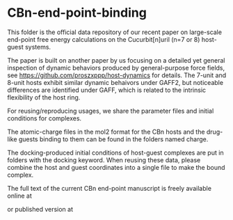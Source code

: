 # CBn-end-point-binding

This folder is the official data repository of our recent paper on large-scale end-point free energy calculations on the Cucurbit[n]uril (n=7 or 8) host-guest systems. 

The paper is built on another paper by us focusing on a detailed yet general inspection of dynamic behaviors produced by general-purpose force fields, see https://github.com/proszxppp/host-dynamics for details. The 7-unit and 8-unit hosts exhibit similar dynamic behaivors under GAFF2, but noticeable differences are identified under GAFF, which is related to the intrinsic flexibility of the host ring.  

For reusing/reproducing usages, we share the parameter files and initial conditions for complexes. 

The atomic-charge files in the mol2 format for the CBn hosts and the drug-like guests binding to them can be found in the folders named charge. 

The docking-produced initial conditions of host-guest complexes are put in folders with the docking keyword. When reusing these data, please combine the host and guest coordinates into a single file to make the bound complex. 

The full text of the current CBn end-point manuscript is freely available online at 

or published version at 
